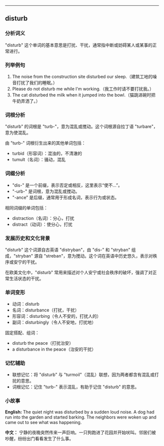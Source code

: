 
---------------
## disturb
### 分析词义
"disturb" 这个单词的基本意思是打扰、干扰，通常指中断或妨碍某人或某事的正常进行。

### 列举例句
1. The noise from the construction site disturbed our sleep.（建筑工地的噪音打扰了我们的睡眠。）
2. Please do not disturb me while I'm working.（我工作时请不要打扰我。）
3. The cat disturbed the milk when it jumped into the bowl.（猫跳进碗时把牛奶弄洒了。）

### 词根分析
"disturb" 的词根是 "turb-"，意为混乱或搅动。这个词根源自拉丁语 "turbare"，意为使混乱。

由 "turb-" 词根衍生出来的其他单词包括：
- turbid（形容词）：混浊的，不清澈的
- tumult（名词）：骚动，混乱

### 词缀分析
- "dis-" 是一个前缀，表示否定或相反，这里表示“使不...”。
- "-urb-" 是词根，意为混乱或搅动。
- "-ance" 是后缀，通常用于形成名词，表示行为或状态。

相同词缀的单词包括：
- distraction（名词）：分心，打扰
- distract（动词）：使分心，打扰

### 发展历史和文化背景
"disturb" 这个词源自古英语 "distryban"，由 "dis-" 和 "stryban" 组成，"stryban" 源自 "streban"，意为搅动。这个词在英语中历史悠久，表示对秩序或安宁的干扰。

在欧美文化中，"disturb" 常用来描述对个人安宁或社会秩序的破坏，强调了对正常生活状态的干扰。

### 单词变形
- 动词：disturb
- 名词：disturbance（打扰，干扰）
- 形容词：disturbing（令人不安的，打扰人的）
- 副词：disturbingly（令人不安地，打扰地）

固定搭配、组词：
- disturb the peace（打扰治安）
- a disturbance in the peace（治安的干扰）

### 记忆辅助
- 联想记忆：将 "disturb" 与 "turmoil"（混乱）联想，因为两者都含有混乱或打扰的意思。
- 词根记忆：记住 "turb-" 表示混乱，有助于记住 "disturb" 的意思。

### 小故事
**English:**
The quiet night was disturbed by a sudden loud noise. A dog had run into the garden and started barking. The neighbors were woken up and came out to see what was happening.

**中文：**
宁静的夜晚突然传来一声巨响。一只狗跑进了花园并开始吠叫。邻居们被吵醒，纷纷出门看看发生了什么事。


